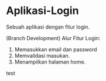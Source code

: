# Aplikasi-Login
Sebuah aplikasi dengan fitur login.

(Branch Development)
Alur Fitur Login:
1. Memasukkan email dan password
2. Memvalidasi masukan.
3. Menampilkan halaman home.

test
